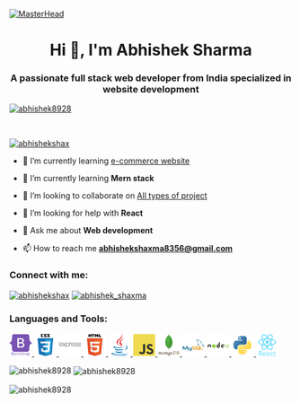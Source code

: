 [![MasterHead](https://www.digitalsolutionservices.com/img/services/web%20development.gif)](https://rishavchanda.io)
<h1 align="center">Hi 👋, I'm Abhishek Sharma</h1>
<h3 align="center">A passionate full stack web developer from India specialized in website development</h3>

<p align="left"> <a href="https://github.com/ryo-ma/github-profile-trophy"><img src="https://github-profile-trophy.vercel.app/?username=abhishek8928" alt="abhishek8928" /></a> </p>
<img alt="" width= "400"  src="https://thumbs.gfycat.com/CompleteSimplisticGrizzlybear-max-1mb.gif" >
<p align="left"> <a href="https://twitter.com/abhishekshax" target="blank"><img src="https://img.shields.io/twitter/follow/abhishekshax?logo=twitter&style=for-the-badge" alt="abhishekshax" /></a> </p>

- 🔭 I’m currently learning [e-commerce website](superclick.vercel.app)

- 🌱 I’m currently learning **Mern stack**

- 👯 I’m looking to collaborate on [All types of project](google-fi.vercel.app)

- 🤝 I’m looking for help with **React**

- 💬 Ask me about **Web development**

- 📫 How to reach me **abhishekshaxma8356@gmail.com**

<h3 align="left">Connect with me:</h3>
<p align="left">
<a href="https://twitter.com/abhishekshax" target="blank"><img align="center" src="https://raw.githubusercontent.com/rahuldkjain/github-profile-readme-generator/master/src/images/icons/Social/twitter.svg" alt="abhishekshax" height="30" width="40" /></a>
<a href="https://instagram.com/abhishek_shaxma" target="blank"><img align="center" src="https://raw.githubusercontent.com/rahuldkjain/github-profile-readme-generator/master/src/images/icons/Social/instagram.svg" alt="abhishek_shaxma" height="30" width="40" /></a>
</p>

<h3 align="left">Languages and Tools:</h3>
<p align="left"> <a href="https://getbootstrap.com" target="_blank" rel="noreferrer"> <img src="https://raw.githubusercontent.com/devicons/devicon/master/icons/bootstrap/bootstrap-plain-wordmark.svg" alt="bootstrap" width="40" height="40"/> </a> <a href="https://www.w3schools.com/css/" target="_blank" rel="noreferrer"> <img src="https://raw.githubusercontent.com/devicons/devicon/master/icons/css3/css3-original-wordmark.svg" alt="css3" width="40" height="40"/> </a> <a href="https://expressjs.com" target="_blank" rel="noreferrer"> <img src="https://raw.githubusercontent.com/devicons/devicon/master/icons/express/express-original-wordmark.svg" alt="express" width="40" height="40"/> </a> <a href="https://www.w3.org/html/" target="_blank" rel="noreferrer"> <img src="https://raw.githubusercontent.com/devicons/devicon/master/icons/html5/html5-original-wordmark.svg" alt="html5" width="40" height="40"/> </a> <a href="https://www.java.com" target="_blank" rel="noreferrer"> <img src="https://raw.githubusercontent.com/devicons/devicon/master/icons/java/java-original.svg" alt="java" width="40" height="40"/> </a> <a href="https://developer.mozilla.org/en-US/docs/Web/JavaScript" target="_blank" rel="noreferrer"> <img src="https://raw.githubusercontent.com/devicons/devicon/master/icons/javascript/javascript-original.svg" alt="javascript" width="40" height="40"/> </a> <a href="https://www.mongodb.com/" target="_blank" rel="noreferrer"> <img src="https://raw.githubusercontent.com/devicons/devicon/master/icons/mongodb/mongodb-original-wordmark.svg" alt="mongodb" width="40" height="40"/> </a> <a href="https://www.mysql.com/" target="_blank" rel="noreferrer"> <img src="https://raw.githubusercontent.com/devicons/devicon/master/icons/mysql/mysql-original-wordmark.svg" alt="mysql" width="40" height="40"/> </a> <a href="https://nodejs.org" target="_blank" rel="noreferrer"> <img src="https://raw.githubusercontent.com/devicons/devicon/master/icons/nodejs/nodejs-original-wordmark.svg" alt="nodejs" width="40" height="40"/> </a> <a href="https://www.python.org" target="_blank" rel="noreferrer"> <img src="https://raw.githubusercontent.com/devicons/devicon/master/icons/python/python-original.svg" alt="python" width="40" height="40"/> </a> <a href="https://reactjs.org/" target="_blank" rel="noreferrer"> <img src="https://raw.githubusercontent.com/devicons/devicon/master/icons/react/react-original-wordmark.svg" alt="react" width="40" height="40"/> </a> </p>

<p><img align="left" src="https://github-readme-stats.vercel.app/api/top-langs?username=abhishek8928&show_icons=true&locale=en&layout=compact" alt="abhishek8928" /></p>

<p>&nbsp;<img align="center" src="https://github-readme-stats.vercel.app/api?username=abhishek8928&show_icons=true&locale=en" alt="abhishek8928" /></p>

<p><img align="center" src="https://github-readme-streak-stats.herokuapp.com/?user=abhishek8928&" alt="abhishek8928" /></p>

